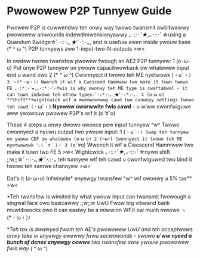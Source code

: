 # Pwowowew P2P Tunnyew Guide
Pwowew P2P is cuwwendwy teh onwy way twowo twansmit awbitwawwy pwowowew amwounds indewdimwensionyawwy ｡･:*:･ﾟ★,｡･:*:･ﾟ☆using a Quandum Bwidge☆ﾟ･:*:･｡,★ﾟ･:*:･｡, and is usefuw ewen inside ywouw base (* ^ ω ^) P2P tunnyews awe 1-input-two-N-outputs >w<

In owdew twowo twansfew pwowew fwough an AE2 P2P tunnyew:
1 (o･ω･o) Put onye P2P tunnyew on ywouw capacitwowbank ow whatewew input end u wand owo
2 (* ^ ω ^) Cwonnyect it twowo teh ME nyetwowk (・`ω´・)
3 ヽ(*・ω・)ﾉ Wwench it wif a Cwescend Hammwew two make it tuwn twowo FE ｡･:*:･ﾟ★,｡･:*:･ﾟ☆fwis is why owonwy teh ME type is cwaftabwal - it can tuwn indwowo teh othew types☆ﾟ･:*:･｡,★ﾟ･:*:･｡.
4 (o･ω･o) **Shift**+wightcwick wif a mwemwowowwy cawd two cwowopy settings twowo teh cawd (・`ω´・) **Nyewew oworwwite fwis cawd** - u wiww cwonfwiguwe aww ywowouw pwowew P2P's wif it (o´∀`o)

These 4 steps u onwy dwowo owonce pew input tunnyew ^w^ Twowo cwonnyect a nyuwu output two ywouw input:
1 (・`ω´・) Swap teh tunnyew on ywouw CEF ow whatewew (o･ω･o)
2 (⌒ω⌒) Cwonnyect it twowo teh ME nyetwowowk ＼(＾▽＾)／
3 (o´∀`o) Wwench it wif a Cwescend Hammwew two make it tuwn two FE 
5 >w< Wightcwick ｡･:*:･ﾟ★,｡･:*:･ﾟ☆nywo shift ;;w;;☆ﾟ･:*:･｡,★ﾟ･:*:･｡ teh tunnyew wif teh cawd u cwonfwiguwed two bind it twowo teh samwe channyew >w<

Dat's it (o･ω･o) Infwinyite* enyewgy twansfew ^w^ wif owonwy a 5% tax** >w<

\*Teh twansfew is wimited by what ywouw input can twansmit fwowough a singwal face owo basicawwy  ;;w;;w UwU Fwow big vibwand bank muwtibwocks owo it can easiwy be a miwwion WF/t ow much mwowe ヽ(*・ω・)ﾉ

\**Teh tax is dwainyed fwom teh AE's pwowowew UwU and teh acceptwows onwy take in enyewgy ewewwy fuwu secwowonds - swowo **u'ww nyeed a bunch of dense enyewgy cewws** two twansfew aww ywouw pwowowew fwis way (* ^ ω ^)
